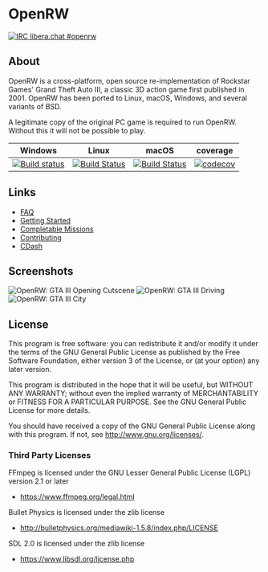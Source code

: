 # OpenRW
[![IRC libera.chat #openrw](https://raster.shields.io/badge/libera.chat-%23openrw-blue)](https://web.libera.chat/?channels=#openrw)

## About

OpenRW is a cross-platform, open source re-implementation of Rockstar Games'
Grand Theft Auto III, a classic 3D action game first published in 2001.
OpenRW has been ported to Linux, macOS, Windows, and several variants of BSD.

A legitimate copy of the original PC game is required to run OpenRW. Without
this it will not be possible to play.

Windows | Linux | macOS | coverage
---| --- | ---  | ---
[![Build status](https://ci.appveyor.com/api/projects/status/k33qf9ssrja6ckx8/branch/master?svg=true)](https://ci.appveyor.com/project/rwengine/openrw/branch/master) | [![Build Status](https://app.travis-ci.com/rwengine/openrw.svg?branch=master)](https://app.travis-ci.com/rwengine/openrw) | [![Build Status](https://app.travis-ci.com/rwengine/openrw.svg?branch=master)](https://app.travis-ci.com/rwengine/openrw) | [![codecov](https://codecov.io/gh/rwengine/openrw/branch/master/graph/badge.svg)](https://codecov.io/gh/rwengine/openrw)


## Links

 * [FAQ](https://github.com/rwengine/openrw/wiki/FAQ)
 * [Getting Started](https://github.com/rwengine/openrw/wiki/Getting-Started)
 * [Completable Missions](https://github.com/rwengine/openrw/issues/52)
 * [Contributing](https://github.com/rwengine/openrw/wiki/Contributing)
 * [CDash](https://my.cdash.org/index.php?project=OpenRW)

## Screenshots
![OpenRW: GTA III Opening Cutscene](https://user-images.githubusercontent.com/418211/48028326-21260b80-e143-11e8-9a7e-53c073c39cc6.png)
![OpenRW: GTA III Driving](https://user-images.githubusercontent.com/418211/48028321-208d7500-e143-11e8-981f-70e47f5d1c50.png)
![OpenRW: GTA III City](https://user-images.githubusercontent.com/418211/48028322-208d7500-e143-11e8-8759-ccb440f4ebf3.png)

## License

This program is free software: you can redistribute it and/or modify
it under the terms of the GNU General Public License as published by
the Free Software Foundation, either version 3 of the License, or
(at your option) any later version.

This program is distributed in the hope that it will be useful,
but WITHOUT ANY WARRANTY; without even the implied warranty of
MERCHANTABILITY or FITNESS FOR A PARTICULAR PURPOSE.  See the
GNU General Public License for more details.

You should have received a copy of the GNU General Public License
along with this program.  If not, see <http://www.gnu.org/licenses/>.

### Third Party Licenses

FFmpeg is licensed under the GNU Lesser General Public License (LGPL) version 2.1 or later

* https://www.ffmpeg.org/legal.html

Bullet Physics is licensed under the zlib license

* http://bulletphysics.org/mediawiki-1.5.8/index.php/LICENSE

SDL 2.0 is licensed under the zlib license

* https://www.libsdl.org/license.php

